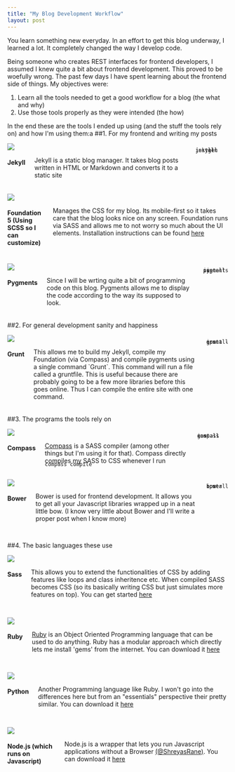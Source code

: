 ```yaml
---
title: "My Blog Development Workflow"
layout: post
---
```


<style>
code{
	line-height: 0%;
}
</style>


You learn something new everyday. In an effort to get this blog underway, I learned a lot. It completely changed the way I develop code. 

Being someone who creates REST interfaces for frontend developers, I assumed I knew quite a bit about frontend development. This proved to be woefully wrong. The past few days I have spent learning about the frontend side of things. My objectives were:

1. Learn all the tools needed to get a good workflow for a blog (the what and why)
2. Use those tools properly as they were intended (the how)

In the end these are the tools I ended up using (and the stuff the tools rely on) and how I'm using them:a
##1. For my frontend and writing my posts

<div class='row'  style='margin-bottom:20px'>

<div class='medium-4 columns' >

<img src='{{site.url}}/assets/{{page.date| date: "%Y-%m-%d" }}/jekyll-logo.png' >
</div>
<div class='medium-8 columns' markdown='1'>
<h4>Jekyll </h4>
<p>
Jekyll is a static blog manager. It takes blog posts written in HTML or Markdown and converts it to a static site
</p>
<code>
    gem install jekyll
</code>
</div>
</div>

<div class='row' style='margin-bottom:20px'>
<div class='medium-4 columns'>
<img src='{{site.url}}/assets/{{page.date| date: "%Y-%m-%d" }}/foundation5.jpg'>
</div>
<div class="medium-8 columns">
<h4>Foundation 5 (Using SCSS so I can customize)</h4>
<p>
Manages the CSS for my blog. Its mobile-first so it takes care that the blog looks nice on any screen. Foundation runs via SASS and allows me to not worry so much about the UI elements. Installation instructions can be found <a href="http://foundation.zurb.com/docs/sass.html">here</a>
</p>
</div>
</div>

<div class='row'  style='margin-bottom:20px'>
<div class='medium-4 columns'>
<img src='{{site.url}}/assets/{{page.date| date: "%Y-%m-%d" }}/pygments.png' >
</div>
<div class="medium-8 columns">
<h4>Pygments</h4>
<p>
Since I will be wrting quite a bit of programming code on this blog. Pygments allows me to display the code according to the way its supposed to look.
</p>
<code>
pip install pygments
</code>
</div>
</div>

##2. For general development sanity and happiness

<div class='row'  style='margin-bottom:20px'>
<div class='medium-4 columns'>
<img src='{{site.url}}/assets/{{page.date| date: "%Y-%m-%d" }}/grunt-logo.png'>
</div>
<div class="medium-8 columns">
<h4>Grunt</h4>
<p>
This allows me to build my Jekyll, compile my Foundation (via Compass) and compile pygments using a single command `Grunt`. This command will run a file called a gruntfile. This is useful because there are probably going to be a few more libraries before this goes online. Thus I can compile the entire site with one command.
</p>
<code>
npm install grunt -g
</code>
</div>
</div>


##3. The programs the tools rely on

<div class='row'  style='margin-bottom:20px'>
<div class='medium-4 columns'>
<img src='{{site.url}}/assets/{{page.date| date: "%Y-%m-%d" }}/compasslogo.png'>
</div>
<div class="medium-8 columns">
<h4>Compass</h4>
<p>
<a href="compass.com">Compass</a> is a SASS compiler (among other things but I'm using it for that). Compass directly compiles my SASS to CSS whenever I run <code>compass compile</code>
</p>
<code>
gem install compass
</code>
</p>
</div>
</div>


<div class='row'  style='margin-bottom:30px'>
<div class='medium-4 columns'>
<img src='{{site.url}}/assets/{{page.date| date: "%Y-%m-%d" }}/compasslogo.png'>
</div>
<div class="medium-8 columns">
<h4>Bower</h4>
<p>
Bower is used for frontend development. It allows you to get all your Javascript libraries wrapped up in a neat little bow.
(I know very little about Bower and I'll write a proper post when I know more)
</p>

<code>
npm install bower
</code>


</div>
</div>



##4. The basic languages these use

<div class='row'   style='margin-bottom:30px'>
<div class='medium-4 columns'>
<img src='{{site.url}}/assets/{{page.date| date: "%Y-%m-%d" }}/sass.gif' >
</div>
<div class="medium-8 columns">
<h4>Sass</h4>
<p>
This allows you to extend the functionalities of CSS by adding features like loops and class inheritence etc. When compiled SASS becomes CSS (so its basically writing CSS but just simulates more features on top). You can get started <a href='sass.com'>here</a>
</p>
</div>
</div>

<div class='row'   style='margin-bottom:30px'>
<div class='medium-4 columns'>
<img src='{{site.url}}/assets/{{page.date| date: "%Y-%m-%d" }}/rubylang.png' >
</div>
<div class="medium-8 columns">
<h4>Ruby</h4>
<p>
<a href="ruby.org">Ruby</a> is an Object Oriented Programming language that can be used to do anything. Ruby has a modular approach which directly lets me install 'gems' from the internet. You can download it <a href="#">here</a>
</p>
</div>
</div>

<div class='row'  style='margin-bottom:30px'>
<div class='medium-4 columns'>
<img src='{{site.url}}/assets/{{page.date| date: "%Y-%m-%d" }}/python.png' >
</div>
<div class="medium-8 columns">
<h4>Python</h4>
<p>
Another Programming language like Ruby. I won't go into the differences here but from an "essentials" perspective their pretty similar. You can download it <a href="#">here</a>
</p>
</div>
</div>

<div class='row'   style='margin-bottom:30px'>
<div class='medium-4 columns'>
<img src='{{site.url}}/assets/{{page.date| date: "%Y-%m-%d" }}/nodejs.png' >
</div>
<div class="medium-8 columns">
<h4>Node.js (which runs on Javascript)</h4>
<p>
Node.js is a wrapper that lets you run Javascript applications without a Browser <a href="http:://www.github.com/max2buzz">(@ShreyasRane)</a>. You can download it <a href='#'>here</a>
</p>
</div>
</div>




